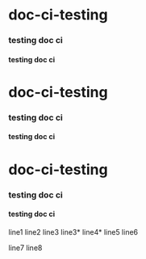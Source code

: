 # doc-ci-testing
### testing doc ci
#### testing doc ci

# doc-ci-testing
### testing doc ci
#### testing doc ci

# doc-ci-testing
### testing doc ci
#### testing doc ci


line1 
line2
line3
line3*
line4*
line5
line6

line7
line8
